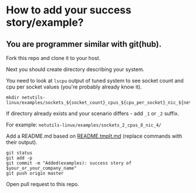 # How to add your success story/example?

## You are programmer similar with git(hub).

Fork this repo and clone it to your host. 

Next you should create directory describing your system.

You need to look at `lscpu` output of tuned system to see socket count and cpu per socket values (you're probably already know it).

```
mkdir netutils-linux/examples/sockets_${socket_count}_cpus_${cpu_per_socket}_nic_${netdevs_count}
```

If directory already exists and your scenario differs - add `_1` or `_2` suffix.

For example: `netutils-linux/examples/sockets_2_cpus_8_nic_4/`

Add a README.md based on [README.tmplt.md](https://github.com/strizhechenko/netutils-linux/tree/master/examples) (replace commands with their output).

```
git status
git add -p
git commit -m "Added(examples): success story of $your_or_your_company_name"
git push origin master
```

Open pull request to this repo.
